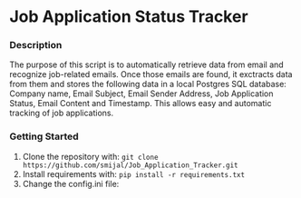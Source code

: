 # Job Application Status Tracker

### Description

The purpose of this script is to automatically retrieve data from email and recognize job-related emails. Once those emails are found, it exctracts data from them and stores the following data in a local Postgres SQL database: Company name, Email Subject, Email Sender Address, Job Application Status, Email Content and Timestamp.
This allows easy and automatic tracking of job applications.

### **Getting Started**

1. Clone the repository with: ``` git clone https://github.com/smijal/Job_Application_Tracker.git ```
2. Install requirements with: ``` pip install -r requirements.txt ```
3. Change the config.ini file:  

